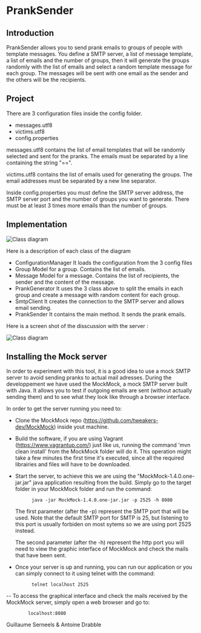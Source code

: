 # PrankSender

## Introduction

PrankSender allows you to send prank emails to groups of people with template messages. You define a SMTP server, a list of message template, a list of emails and the number of groups, then it will generate the groups randomly with the list of emails and select a random template message for each group. The messages will be sent with one email as the sender and the others will be the recipients.

## Project

There are 3 configuration files inside the config folder.

* messages.utf8
* victims.utf8
* config.properties

messages.utf8 contains the list of email templates that will be randomly selected and sent for the pranks. The emails must be separated by a line containing the string "==".

victims.utf8 contains the list of emails used for generating the groups. The email addresses must be separated by a new line separator.

Inside config.properties you must define the SMTP server address, the SMTP server port and the number of groups you want to generate. There must be at least 3 times more emails than the number of groups.

## Implementation

![Class diagram](https://github.com/servietsky777/PrankSender/raw/master/figures/ClassDiagram.jpg")

Here is a description of each class of the diagram

* ConfigurationManager
It loads the configuration from the 3 config files
* Group
Model for a group. Contains the list of emails.
* Message
Model for a message. Contains the list of recipients, the sender and the content of the message.
* PrankGenerator
It uses the 3 class above to split the emails in each group and create a message with random content for each group.
* SmtpClient
It creates the connection to the SMTP server and allows email sending.
* PrankSender 
It contains the main method. It sends the prank emails.

Here is a screen shot of the disscussion with the server :

![Class diagram](https://github.com/servietsky777/PrankSenderraw/master/figures/ClassDiagram.jpg")

## Installing the Mock server

In order to experiment with this tool, it is a good idea to use a mock SMTP server to avoid sending pranks to actual mail adresses. During the developpement we have used the MockMock, a mock SMTP server built with Java. It allows you to test if outgoing emails are sent (without actually sending them) and to see what they look like through a browser interface.

In order to get the server running you need to:
 
* Clone the MockMock repo (https://github.com/tweakers-dev/MockMock) inside yout machine.

* Build the software, if you are using Vagrant (https://www.vagrantup.com/) just like us, running the command 		'mvn clean install' from the MockMock folder will do it. This operation might take a few minutes the first 		time it's executed, since all the required librairies and files will have to be downloaded.

* Start the server, to achieve this we are using the "MockMock-1.4.0.one-jar.jar" java application resulting 		from the build. Simply go to the target folder in your MockMock folder and run the command:

		 	java -jar MockMock-1.4.0.one-jar.jar -p 2525 -h 8080

	The first parameter (after the -p) represent the SMTP port that will be used. Note that the default SMTP 		port for SMTP is 25, but listening to this port is usually forbiden on most sytems so we are using port 	2525 instead.
	
	The second parameter (after the -h) represent the http port you will need to view the graphic interface 		of MockMock and check the mails that have been sent.
	
* Once your server is up and running, you can run our application or you can simply connect to it using telnet 		with the command:

			telnet localhost 2525

-- To access the graphical interface and check the mails received by the MockMock server, simply open a web 		browser and go to:

			localhost:8080


Guillaume Serneels & Antoine Drabble